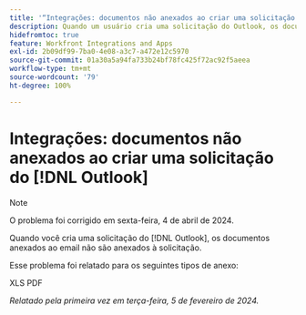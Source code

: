 ```yaml
---
title: '“Integrações: documentos não anexados ao criar uma solicitação do Outlook”'
description: Quando um usuário cria uma solicitação do Outlook, os documentos anexados ao email não são anexados à solicitação.
hidefromtoc: true
feature: Workfront Integrations and Apps
exl-id: 2b09df99-7ba0-4e08-a3c7-a472e12c5970
source-git-commit: 01a30a5a94fa733b24bf78fc425f72ac92f5aeea
workflow-type: tm+mt
source-wordcount: '79'
ht-degree: 100%

---
```


# Integrações: documentos não anexados ao criar uma solicitação do [!DNL Outlook]

>[!NOTE]
>
>O problema foi corrigido em sexta-feira, 4 de abril de 2024.

Quando você cria uma solicitação do [!DNL Outlook], os documentos anexados ao email não são anexados à solicitação.

Esse problema foi relatado para os seguintes tipos de anexo:

XLS
PDF

_Relatado pela primeira vez em terça-feira, 5 de fevereiro de 2024._

